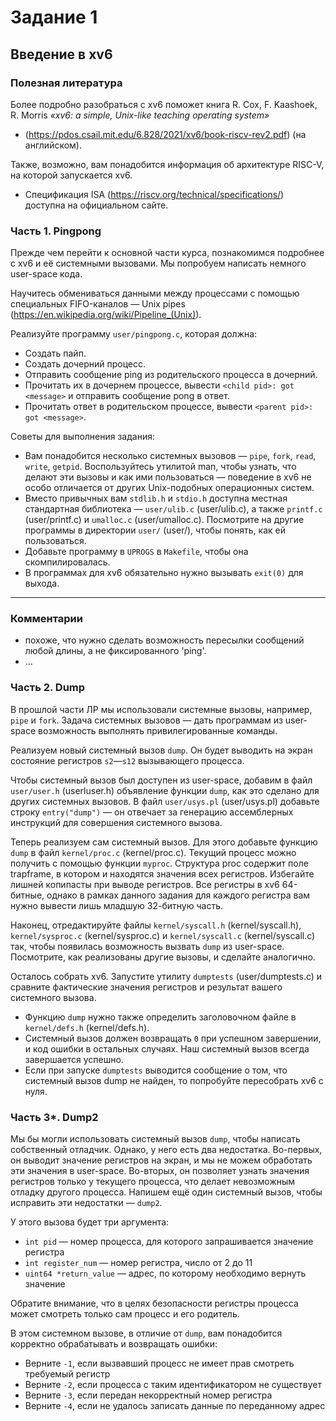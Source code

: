 # Задание 1

## Введение в xv6

### Полезная литература

Более подробно разобраться с xv6 поможет книга R. Cox, F. Kaashoek, R. Morris _«xv6: a simple, Unix-like teaching operating system»_

- (https://pdos.csail.mit.edu/6.828/2021/xv6/book-riscv-rev2.pdf) (на английском).

Также, возможно, вам понадобится информация об архитектуре RISC-V, на которой запускается xv6.

- Спецификация ISA (https://riscv.org/technical/specifications/) доступна на официальном сайте.

### Часть 1. Pingpong

Прежде чем перейти к основной части курса, познакомимся подробнее с xv6 и её
системными вызовами. Мы попробуем написать немного user-space кода.

Научитесь обмениваться данными между процессами с помощью специальных
FIFO-каналов — Unix pipes (https://en.wikipedia.org/wiki/Pipeline_(Unix)).

Реализуйте программу `user/pingpong.c`, которая должна:

- Создать пайп.
- Создать дочерний процесс.
- Отправить сообщение ping из родительского процесса в дочерний.
- Прочитать их в дочернем процессе, вывести `<child pid>: got <message>` и отправить сообщение pong в ответ.
- Прочитать ответ в родительском процессе, вывести `<parent pid>: got <message>`.

Советы для выполнения задания:

- Вам понадобится несколько системных вызовов — `pipe`, `fork`, `read`, `write`, `getpid`.
  Воспользуйтесь утилитой man, чтобы узнать, что делают эти вызовы и как ими
  пользоваться — поведение в xv6 не особо отличается от других Unix-подобных
  операционных систем.
- Вместо привычных вам `stdlib.h` и `stdio.h` доступна местная
  стандартная библиотека — `user/ulib.c` (user/ulib.c), а также `printf.c` (user/printf.c) 
  и `umalloc.c` (user/umalloc.c). Посмотрите на другие программы в
  директории `user/` (user/), чтобы понять, как ей пользоваться.
- Добавьте программу в `UPROGS` в `Makefile`, чтобы она скомпилировалась.
- В программах для xv6 обязательно нужно вызывать `exit(0)` для выхода.

- - -
### Комментарии

- похоже, что нужно сделать возможность пересылки сообщений любой длины, а не фиксированного 'ping'.
- ...


### Часть 2. Dump

В прошлой части ЛР мы использовали системные вызовы, например, `pipe` и `fork`.
Задача системных вызовов — дать программам из user-space возможность выполнять
привилегированные команды.

Реализуем новый системный вызов `dump`. Он будет выводить на экран состояние
регистров `s2`—`s12` вызывающего процесса.

Чтобы системный вызов был доступен из user-space, добавим в файл `user/user.h`
(userluser.h) объявление функции `dump`, как это сделано для других системных
вызовов. В файл `user/usys.pl` (user/usys.pl) добавьте строку `entry("dump")`
— он отвечает за генерацию ассемблерных инструкций для совершения системного
вызова.

Теперь реализуем сам системный вызов. Для этого добавьте функцию `dump` в файл
`kernel/proc.c` (kernel/proc.c). Текущий процесс можно получить с помощью
функции `myproc`. Структура proc содержит поле trapframe, в котором и находятся
значения всех регистров. Избегайте лишней копипасты при выводе регистров.
Все регистры в xv6 64-битные, однако в рамках данного задания для каждого регистра
вам нужно вывести лишь младшую 32-битную часть.

Наконец, отредактируйте файлы `kernel/syscall.h` (kernel/syscall.h),
`kernel/sysproc.c` (kernel/sysproc.c) и `kernel/syscall.c` (kernel/syscall.c) так,
чтобы появилась возможность вызвать `dump` из user-space. Посмотрите, как
реализованы другие вызовы, и сделайте аналогично.

Осталось собрать xv6. Запустите утилиту `dumptests` (user/dumptests.c) и сравните
фактические значения регистров и результат вашего системного вызова.

- Функцию `dump` нужно также определить заголовочном файле в
`kernel/defs.h` (kernel/defs.h).
- Системный вызов должен возвращать `0` при успешном завершении, и код
  ошибки в остальных случаях. Наш системный вызов всегда завершается
  успешно.
- Если при запуске `dumptests` выводится сообщение о том, что системный
  вызов dump не найден, то попробуйте пересобрать xv6 с нуля.

### Часть 3*. Dump2

Мы бы могли использовать системный вызов `dump`, чтобы написать собственный
отладчик. Однако, у него есть два недостатка. Во-первых, он выводит значение
регистров на экран, и мы не можем обработать эти значения в user-space.
Во-вторых, он позволяет узнать значения регистров только у текущего процесса,
что делает невозможным отладку другого процесса. Напишем ещё один системный
вызов, чтобы исправить эти недостатки — `dump2`.

У этого вызова будет три аргумента:

- `int pid` — номер процесса, для которого запрашивается значение регистра
- `int register_num` — номер регистра, число от 2 до 11
- `uint64 *return_value` — адрес, по которому необходимо вернуть значение

Обратите внимание, что в целях безопасности регистры процесса может смотреть
только сам процесс и его родитель.

В этом системном вызове, в отличие от `dump`, вам понадобится корректно
обрабатывать и возвращать ошибки:

- Верните `-1`, если вызвавший процесс не имеет прав смотреть требуемый
регистр
- Верните `-2`, если процесса с таким идентификатором не существует
- Верните `-3`, если передан некорректный номер регистра
- Верните `-4`, если не удалось записать данные по переданному адрес
